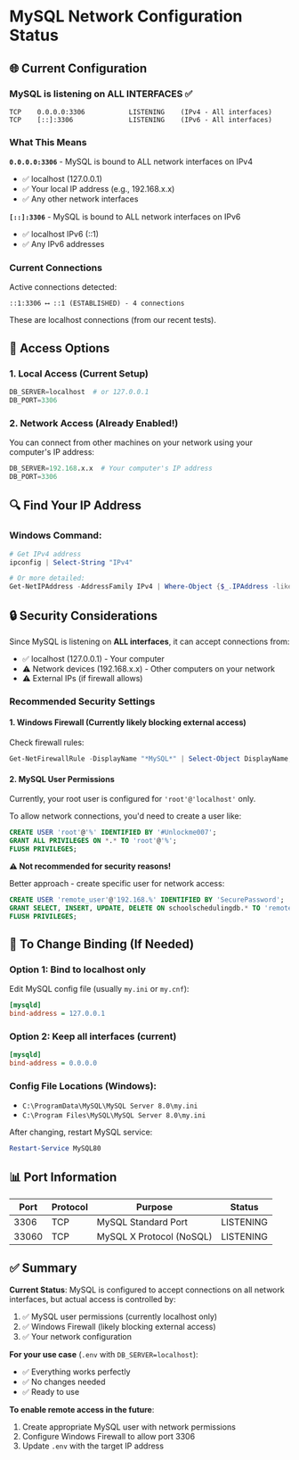 # MySQL Network Configuration Status

## 🌐 Current Configuration

### MySQL is listening on **ALL INTERFACES** ✅

```
TCP    0.0.0.0:3306           LISTENING    (IPv4 - All interfaces)
TCP    [::]:3306              LISTENING    (IPv6 - All interfaces)
```

### What This Means

**`0.0.0.0:3306`** - MySQL is bound to ALL network interfaces on IPv4
- ✅ localhost (127.0.0.1)
- ✅ Your local IP address (e.g., 192.168.x.x)
- ✅ Any other network interfaces

**`[::]:3306`** - MySQL is bound to ALL network interfaces on IPv6
- ✅ localhost IPv6 (::1)
- ✅ Any IPv6 addresses

### Current Connections

Active connections detected:
```
::1:3306 ⟷ ::1 (ESTABLISHED) - 4 connections
```
These are localhost connections (from our recent tests).

## 📡 Access Options

### 1. Local Access (Current Setup)
```python
DB_SERVER=localhost  # or 127.0.0.1
DB_PORT=3306
```

### 2. Network Access (Already Enabled!)
You can connect from other machines on your network using your computer's IP address:

```python
DB_SERVER=192.168.x.x  # Your computer's IP address
DB_PORT=3306
```

## 🔍 Find Your IP Address

### Windows Command:
```powershell
# Get IPv4 address
ipconfig | Select-String "IPv4"

# Or more detailed:
Get-NetIPAddress -AddressFamily IPv4 | Where-Object {$_.IPAddress -like "192.168.*"} | Select-Object IPAddress, InterfaceAlias
```

## 🔒 Security Considerations

Since MySQL is listening on **ALL interfaces**, it can accept connections from:
- ✅ localhost (127.0.0.1) - Your computer
- ⚠️ Network devices (192.168.x.x) - Other computers on your network
- ⚠️ External IPs (if firewall allows)

### Recommended Security Settings

#### 1. Windows Firewall (Currently likely blocking external access)
Check firewall rules:
```powershell
Get-NetFirewallRule -DisplayName "*MySQL*" | Select-Object DisplayName, Enabled, Direction, Action
```

#### 2. MySQL User Permissions
Currently, your root user is configured for `'root'@'localhost'` only.

To allow network connections, you'd need to create a user like:
```sql
CREATE USER 'root'@'%' IDENTIFIED BY '#Unlockme007';
GRANT ALL PRIVILEGES ON *.* TO 'root'@'%';
FLUSH PRIVILEGES;
```
**⚠️ Not recommended for security reasons!**

Better approach - create specific user for network access:
```sql
CREATE USER 'remote_user'@'192.168.%' IDENTIFIED BY 'SecurePassword';
GRANT SELECT, INSERT, UPDATE, DELETE ON schoolschedulingdb.* TO 'remote_user'@'192.168.%';
FLUSH PRIVILEGES;
```

## 🔧 To Change Binding (If Needed)

### Option 1: Bind to localhost only
Edit MySQL config file (usually `my.ini` or `my.cnf`):
```ini
[mysqld]
bind-address = 127.0.0.1
```

### Option 2: Keep all interfaces (current)
```ini
[mysqld]
bind-address = 0.0.0.0
```

### Config File Locations (Windows):
- `C:\ProgramData\MySQL\MySQL Server 8.0\my.ini`
- `C:\Program Files\MySQL\MySQL Server 8.0\my.ini`

After changing, restart MySQL service:
```powershell
Restart-Service MySQL80
```

## 📊 Port Information

| Port  | Protocol | Purpose                    | Status   |
|-------|----------|----------------------------|----------|
| 3306  | TCP      | MySQL Standard Port        | LISTENING|
| 33060 | TCP      | MySQL X Protocol (NoSQL)   | LISTENING|

## ✅ Summary

**Current Status**: MySQL is configured to accept connections on all network interfaces, but actual access is controlled by:
1. ✅ MySQL user permissions (currently localhost only)
2. ✅ Windows Firewall (likely blocking external access)
3. ✅ Your network configuration

**For your use case** (`.env` with `DB_SERVER=localhost`):
- ✅ Everything works perfectly
- ✅ No changes needed
- ✅ Ready to use

**To enable remote access in the future**:
1. Create appropriate MySQL user with network permissions
2. Configure Windows Firewall to allow port 3306
3. Update `.env` with the target IP address

